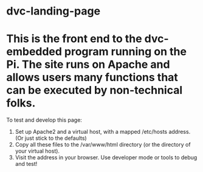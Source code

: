 # dvc-landing-page
This is the front end to the dvc-embedded program running on the Pi. The site runs on Apache and allows users many functions that can be executed by non-technical folks.
===

To test and develop this page:
1. Set up Apache2 and a virtual host, with a mapped /etc/hosts address. (Or just stick to the defaults)
2. Copy all these files to the /var/www/html directory (or the directory of your virtual host).
3. Visit the address in your browser. Use developer mode or tools to debug and test!
